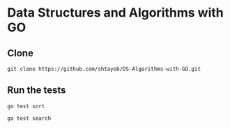 # Data Structures and Algorithms with GO

## Clone
```shell
git clone https://github.com/shtayeb/DS-Algorithms-with-GO.git
```

## Run the tests
```shell
go test sort

go test search
```

